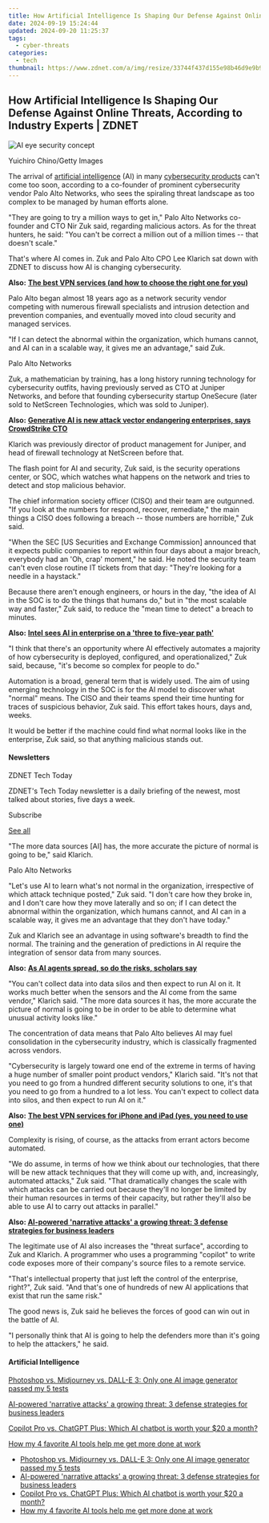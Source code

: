 ```yaml
---
title: How Artificial Intelligence Is Shaping Our Defense Against Online Threats, According to Industry Experts | ZDNET
date: 2024-09-19 15:24:44
updated: 2024-09-20 11:25:37
tags:
  - cyber-threats
categories:
  - tech
thumbnail: https://www.zdnet.com/a/img/resize/33744f437d155e98b46d9e9b993fff9d6b90fec3/2024/08/05/d75e78be-1e6a-4f5b-9b95-77408de6be85/gettyimages-1483076236-2.jpg?width=278&height=156&fit=crop&auto=webp
---
```


## How Artificial Intelligence Is Shaping Our Defense Against Online Threats, According to Industry Experts | ZDNET

![AI eye security concept](https://www.zdnet.com/a/img/resize/f48f711c39f41c4a3939ed639b0db02726e9433f/2024/08/05/d75e78be-1e6a-4f5b-9b95-77408de6be85/gettyimages-1483076236-2.jpg?auto=webp&width=1280)

Yuichiro Chino/Getty Images

The arrival of [artificial intelligence](https://www.zdnet.com/article/what-is-ai-heres-everything-you-need-to-know-about-artificial-intelligence/) (AI) in many [cybersecurity products](https://www.zdnet.com/article/cybersecurity-101-everything-on-how-to-protect-your-privacy-and-stay-safe-online/) can't come too soon, according to a co-founder of prominent cybersecurity vendor Palo Alto Networks, who sees the spiraling threat landscape as too complex to be managed by human efforts alone.

"They are going to try a million ways to get in," Palo Alto Networks co-founder and CTO Nir Zuk said, regarding malicious actors. As for the threat hunters, he said: "You can't be correct a million out of a million times -- that doesn't scale."

That's where AI comes in. Zuk and Palo Alto CPO Lee Klarich sat down with ZDNET to discuss how AI is changing cybersecurity.

**Also:** [**The best VPN services (and how to choose the right one for you)**](https://www.zdnet.com/article/best-vpn/)

Palo Alto began almost 18 years ago as a network security vendor competing with numerous firewall specialists and intrusion detection and prevention companies, and eventually moved into cloud security and managed services. 

"If I can detect the abnormal within the organization, which humans cannot, and AI can in a scalable way, it gives me an advantage," said Zuk.

Palo Alto Networks

Zuk, a mathematician by training, has a long history running technology for cybersecurity outfits, having previously served as CTO at Juniper Networks, and before that founding cybersecurity startup OneSecure (later sold to NetScreen Technologies, which was sold to Juniper).

**Also:** [**Generative AI is new attack vector endangering enterprises, says CrowdStrike CTO**](https://www.zdnet.com/article/generative-ai-is-new-attack-vector-endangering-enterprises-says-crowdstrike-cto/)

Klarich was previously director of product management for Juniper, and head of firewall technology at NetScreen before that.

The flash point for AI and security, Zuk said, is the security operations center, or SOC, which watches what happens on the network and tries to detect and stop malicious behavior.

The chief information society officer (CISO) and their team are outgunned. "If you look at the numbers for respond, recover, remediate," the main things a CISO does following a breach -- those numbers are horrible," Zuk said.

"When the SEC \[US Securities and Exchange Commission\] announced that it expects public companies to report within four days about a major breach, everybody had an 'Oh, crap' moment," he said. He noted the security team can't even close routine IT tickets from that day: "They're looking for a needle in a haystack."

Because there aren't enough engineers, or hours in the day, "the idea of AI in the SOC is to do the things that humans do," but in "the most scalable way and faster," Zuk said, to reduce the "mean time to detect" a breach to minutes.

**Also:** [**Intel sees AI in enterprise on a 'three to five-year path'**](https://www.zdnet.com/article/intel-sees-ai-in-enterprise-on-a-three-to-five-year-path/)

"I think that there's an opportunity where AI effectively automates a majority of how cybersecurity is deployed, configured, and operationalized," Zuk said, because, "it's become so complex for people to do."

Automation is a broad, general term that is widely used. The aim of using emerging technology in the SOC is for the AI model to discover what "normal" means. The CISO and their teams spend their time hunting for traces of suspicious behavior, Zuk said. This effort takes hours, days and, weeks.

It would be better if the machine could find what normal looks like in the enterprise, Zuk said, so that anything malicious stands out.

#### Newsletters

ZDNET Tech Today

ZDNET's Tech Today newsletter is a daily briefing of the newest, most talked about stories, five days a week.

 Subscribe

[See all](https://www.zdnet.com/newsletters/)

"The more data sources \[AI\] has, the more accurate the picture of normal is going to be," said Klarich.

Palo Alto Networks

"Let's use AI to learn what's not normal in the organization, irrespective of which attack technique posted," Zuk said. "I don't care how they broke in, and I don't care how they move laterally and so on; if I can detect the abnormal within the organization, which humans cannot, and AI can in a scalable way, it gives me an advantage that they don't have today."

Zuk and Klarich see an advantage in using software's breadth to find the normal. The training and the generation of predictions in AI require the integration of sensor data from many sources.

**Also:** [**As AI agents spread, so do the risks, scholars say**](https://www.zdnet.com/article/as-ai-agents-spread-so-do-the-risks-scholars-say/)

"You can't collect data into data silos and then expect to run AI on it. It works much better when the sensors and the AI come from the same vendor," Klarich said. "The more data sources it has, the more accurate the picture of normal is going to be in order to be able to determine what unusual activity looks like."

The concentration of data means that Palo Alto believes AI may fuel consolidation in the cybersecurity industry, which is classically fragmented across vendors.

"Cybersecurity is largely toward one end of the extreme in terms of having a huge number of smaller point product vendors," Klarich said. "It's not that you need to go from a hundred different security solutions to one, it's that you need to go from a hundred to a lot less. You can't expect to collect data into silos, and then expect to run AI on it."

**Also:** [**The best VPN services for iPhone and iPad (yes, you need to use one)**](https://www.zdnet.com/article/best-iphone-vpn/)

Complexity is rising, of course, as the attacks from errant actors become automated.

"We do assume, in terms of how we think about our technologies, that there will be new attack techniques that they will come up with, and, increasingly, automated attacks," Zuk said. "That dramatically changes the scale with which attacks can be carried out because they'll no longer be limited by their human resources in terms of their capacity, but rather they'll also be able to use AI to carry out attacks in parallel."

**Also: [AI-powered 'narrative attacks' a growing threat: 3 defense strategies for business leaders](https://www.zdnet.com/article/ai-powered-narrative-attacks-a-growing-threat-3-defense-strategies-for-business-leaders/)**

The legitimate use of AI also increases the "threat surface", according to Zuk and Klarich. A programmer who uses a programming "copilot" to write code exposes more of their company's source files to a remote service. 

"That's intellectual property that just left the control of the enterprise, right?", Zuk said. "And that's one of hundreds of new AI applications that exist that run the same risk."

The good news is, Zuk said he believes the forces of good can win out in the battle of AI.

"I personally think that AI is going to help the defenders more than it's going to help the attackers," he said.

#### Artificial Intelligence

[Photoshop vs. Midjourney vs. DALL-E 3: Only one AI image generator passed my 5 tests](https://www.zdnet.com/article/is-photoshops-new-text-to-image-as-good-as-midjourney-and-dall-e-we-test-it-and-see/ "Photoshop vs. Midjourney vs. DALL-E 3: Only one AI image generator passed my 5 tests")

[AI-powered 'narrative attacks' a growing threat: 3 defense strategies for business leaders](https://www.zdnet.com/article/ai-powered-narrative-attacks-a-growing-threat-3-defense-strategies-for-business-leaders/ "AI-powered 'narrative attacks' a growing threat: 3 defense strategies for business leaders")

[Copilot Pro vs. ChatGPT Plus: Which AI chatbot is worth your $20 a month?](https://www.zdnet.com/article/copilot-pro-vs-chatgpt-plus-which-is-ai-chatbot-is-worth-your-20-a-month/ "Copilot Pro vs. ChatGPT Plus: Which AI chatbot is worth your $20 a month?")

[How my 4 favorite AI tools help me get more done at work](https://www.zdnet.com/article/how-my-4-favorite-ai-tools-help-me-get-more-done-at-work/ "How my 4 favorite AI tools help me get more done at work")

* [Photoshop vs. Midjourney vs. DALL-E 3: Only one AI image generator passed my 5 tests](https://www.zdnet.com/article/is-photoshops-new-text-to-image-as-good-as-midjourney-and-dall-e-we-test-it-and-see/ "Photoshop vs. Midjourney vs. DALL-E 3: Only one AI image generator passed my 5 tests")
* [AI-powered 'narrative attacks' a growing threat: 3 defense strategies for business leaders](https://www.zdnet.com/article/ai-powered-narrative-attacks-a-growing-threat-3-defense-strategies-for-business-leaders/ "AI-powered 'narrative attacks' a growing threat: 3 defense strategies for business leaders")
* [Copilot Pro vs. ChatGPT Plus: Which AI chatbot is worth your $20 a month?](https://www.zdnet.com/article/copilot-pro-vs-chatgpt-plus-which-is-ai-chatbot-is-worth-your-20-a-month/ "Copilot Pro vs. ChatGPT Plus: Which AI chatbot is worth your $20 a month?")
* [How my 4 favorite AI tools help me get more done at work](https://www.zdnet.com/article/how-my-4-favorite-ai-tools-help-me-get-more-done-at-work/ "How my 4 favorite AI tools help me get more done at work")

<ins class="adsbygoogle"
     style="display:block"
     data-ad-format="autorelaxed"
     data-ad-client="ca-pub-7571918770474297"
     data-ad-slot="1223367746"></ins>



<ins class="adsbygoogle"
     style="display:block"
     data-ad-client="ca-pub-7571918770474297"
     data-ad-slot="8358498916"
     data-ad-format="auto"
     data-full-width-responsive="true"></ins>

